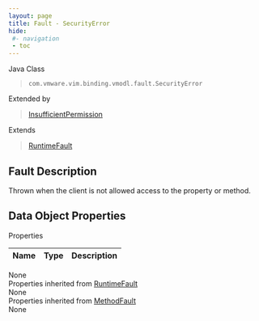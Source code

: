 ```yaml
---
layout: page
title: Fault - SecurityError
hide:
 #- navigation
 - toc
---
```


  
 
  



Java Class  
> `com.vmware.vim.binding.vmodl.fault.SecurityError`

Extended by  
> [InsufficientPermission](vdi.fault.InsufficientPermission.md)

Extends  
> [RuntimeFault](vmodl.RuntimeFault.md)


## Fault Description 

Thrown when the client is not allowed access to the property or method. 

## Data Object Properties

Properties

Name |  Type |  Description   
---|---|---  
None  
Properties inherited from [RuntimeFault](vmodl.RuntimeFault.md)  
None  
Properties inherited from [MethodFault](vmodl.MethodFault.md)  
None  
  
  
 
  
  

